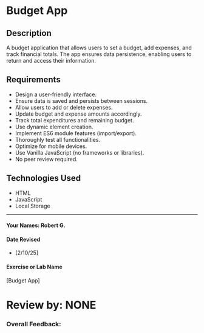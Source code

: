 # Budget App

## Description
A budget application that allows users to set a budget, add expenses, and track financial totals. The app ensures data persistence, enabling users to return and access their information.

## Requirements
- Design a user-friendly interface.
- Ensure data is saved and persists between sessions.
- Allow users to add or delete expenses.
- Update budget and expense amounts accordingly.
- Track total expenditures and remaining budget.
- Use dynamic element creation.
- Implement ES6 module features (import/export).
- Thoroughly test all functionalities.
- Optimize for mobile devices.
- Use Vanilla JavaScript (no frameworks or libraries).
- No peer review required.

## Technologies Used
- HTML
- JavaScript 
- Local Storage 

---

#### Your Names:  Robert G.

#### Date Revised  
- [2/10/25]  

#### Exercise or Lab Name  
[Budget App]

# Review by: NONE
### Overall Feedback: 
> 
